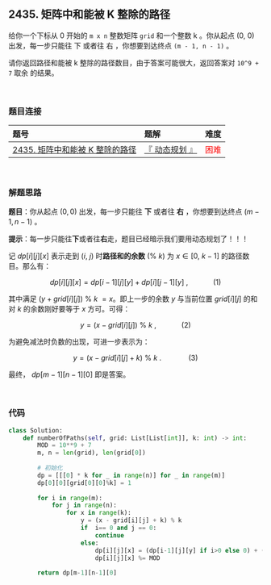 
## 2435. 矩阵中和能被 K 整除的路径

给你一个下标从 0 开始的 `m x n` 整数矩阵 `grid` 和一个整数 k 。你从起点 (0, 0) 出发，每一步只能往 下 或者往 右 ，你想要到达终点 `(m - 1, n - 1)` 。

请你返回路径和能被 k 整除的路径数目，由于答案可能很大，返回答案对 `10^9 + 7` 取余 的结果。


<br>

### 题目连接

| 题号 |  题解 | 难度 |
| :-----| :---- | :----: |
| [2435. 矩阵中和能被 K 整除的路径](https://leetcode.cn/problems/paths-in-matrix-whose-sum-is-divisible-by-k/) |  [『 动态规划 』](https://leetcode.cn/problems/paths-in-matrix-whose-sum-is-divisible-by-k/solutions/1878855/by-flix-salh/) | <font color="red"> 困难 </font> |

<br>










### 解题思路

**题目**：你从起点 $(0, 0)$ 出发，每一步只能往 **下** 或者往 **右** ，你想要到达终点 $(m - 1, n - 1)$ 。

**提示**：每一步只能往**下**或者往**右**走，题目已经暗示我们要用动态规划了！！！
<br>


记 $dp[i][j][x]$ 表示走到 $(i,\ j)$ 时**路径和的余数** $(\%\ k)$ 为 $x \in [0,\ k-1]$ 的路径数目。那么有：

<!-- $$dp[i][j][x] = dp[i-1][j][y] + dp[i][j-1][y]\ ,\tag{1}$$ -->

$$dp[i][j][x] = dp[i-1][j][y] + dp[i][j-1][y]\ ,\quad\quad\quad (1)$$


其中满足 $(y+grid[i][j])\ \%\ k\ = x$。即上一步的余数 $y$ 与当前位置 $grid[i][j]$ 的和对 $k$ 的余数刚好要等于 $x$ 方可。可得：

<!-- $$y = (x - grid[i][j])\ \%\ k \ , \tag{2}$$ -->

$$y = (x - grid[i][j])\ \%\ k \ , \quad\quad\quad (2)$$


为避免减法时负数的出现，可进一步表示为：

$$y = (x - grid[i][j] + k)\ \%\ k\ .   \quad\quad\quad \ (3)$$

<!-- $$y = (x - grid[i][j] + k)\ \%\ k\ .   \tag{3}$$ -->

最终， $dp[m-1][n-1][0]$ 即是答案。

<br>


### 代码
```Python []
class Solution:
    def numberOfPaths(self, grid: List[List[int]], k: int) -> int:
        MOD = 10**9 + 7
        m, n = len(grid), len(grid[0])
        
        # 初始化
        dp = [[[0] * k for _ in range(n)] for _ in range(m)]
        dp[0][0][grid[0][0]%k] = 1      
        
        for i in range(m):
            for j in range(n):
                for x in range(k):
                    y = (x - grid[i][j] + k) % k
                    if  i== 0 and j == 0:
                        continue
                    else:
                        dp[i][j][x] = (dp[i-1][j][y] if i>0 else 0) + (dp[i][j-1][y] if j>0 else 0)
                        dp[i][j][x] %= MOD
        
        return dp[m-1][n-1][0]
```